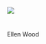 <a href="https://www.kent-maps.online"><img src="https://www.kent-maps.online/juncture/ve-button.png"></a>
<param ve-config title="Ellen Wood (1814-1887)" author="Michelle Crowther" layout="vtl" banner="https://raw.githubusercontent.com/kent-map/images/main/banners/19c.jpg">

<param ve-entity eid="Q179224" aliases="Dover">

#

Ellen Wood

<param ve-image url="https://upload.wikimedia.org/wikipedia/commons/4/41/Ellen_Wood_by_Hodges.jpg" label="Ellen Wood by Hodges" attribution="Joseph Sydney Willis Hodges, Public domain, via Wikimedia Commons">

<param ve-image url="https://upload.wikimedia.org/wikipedia/commons/9/91/Ordnance_Survey_Drawings_-_Folkestone%2C_Kent_%28OSD_106W%29.jpg" label="Drawing of an area to the east of Folkestone in Kent, showing Hawkinge and West Hougham" attribution="British Library, OGL v1.0OGL v1.0, via Wikimedia Commons">

<param ve-image url="https://upload.wikimedia.org/wikipedia/commons/f/f8/Abbot%27s_Cliff_-_geograph.org.uk_-_2561870.jpg" label="Abbot's CLiff, Hougham" attribution="Helmut Zozmann, via Wikimedia Commons" license="CC BY-SA 2.0">
